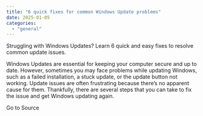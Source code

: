 ```yaml
---
title: "6 quick fixes for common Windows Update problems"
date: 2025-01-05
categories: 
  - "general"
---
```


Struggling with Windows Updates? Learn 6 quick and easy fixes to resolve common update issues.

Windows Updates are essential for keeping your computer secure and up to date. However, sometimes you may face problems while updating Windows, such as a failed installation, a stuck update, or the update button not working. Update issues are often frustrating because there’s no apparent cause for them. Thankfully, there are several steps that you can take to fix the issue and get Windows updating again.

Go to Source
